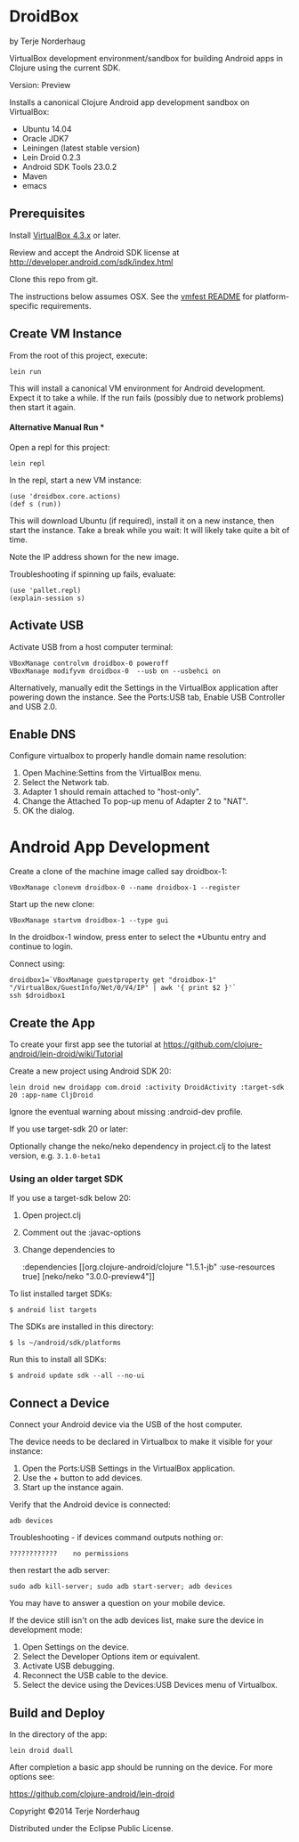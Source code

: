 DroidBox
========
by Terje Norderhaug

VirtualBox development environment/sandbox for building Android apps in Clojure using the current SDK.

Version: Preview

Installs a canonical Clojure Android app development sandbox on VirtualBox:

* Ubuntu 14.04
* Oracle JDK7
* Leiningen (latest stable version)
* Lein Droid 0.2.3
* Android SDK Tools 23.0.2
* Maven 
* emacs

## Prerequisites

Install [VirtualBox 4.3.x](https://www.virtualbox.org/wiki/Downloads) or later.

Review and accept the Android SDK license at http://developer.android.com/sdk/index.html

Clone this repo from git.

The instructions below assumes OSX. See the [vmfest README](https://github.com/tbatchelli/vmfest) for platform-specific requirements.

## Create VM Instance

From the root of this project, execute:

    lein run

This will install a canonical VM environment for Android development. Expect it to take a while. 
If the run fails (possibly due to network problems) then start it again.

#### Alternative Manual Run *

Open a repl for this project:

    lein repl

In the repl, start a new VM instance:

    (use 'droidbox.core.actions)
    (def s (run))

This will download Ubuntu (if required), install it on a new instance, then start the instance.
Take a break while you wait: It will likely take quite a bit of time.

Note the IP address shown for the new image.

Troubleshooting if spinning up fails, evaluate:

    (use 'pallet.repl)
    (explain-session s)

## Activate USB

Activate USB from a host computer terminal:

    VBoxManage controlvm droidbox-0 poweroff
    VBoxManage modifyvm droidbox-0  --usb on --usbehci on

Alternatively, manually edit the Settings in the VirtualBox application after powering down the instance. 
See the Ports:USB tab, Enable USB Controller and USB 2.0.

## Enable DNS

Configure virtualbox to properly handle domain name resolution:

1. Open Machine:Settins from the VirtualBox menu.
2. Select the Network tab.
3. Adapter 1 should remain attached to "host-only".
3. Change the Attached To pop-up menu of Adapter 2 to "NAT". 
5. OK the dialog.

# Android App Development

Create a clone of the machine image called say droidbox-1:

    VBoxManage clonevm droidbox-0 --name droidbox-1 --register

Start up the new clone:

    VBoxManage startvm droidbox-1 --type gui

In the droidbox-1 window, press enter to select the *Ubuntu entry and continue to login.

Connect using:

    droidbox1=`VBoxManage guestproperty get "droidbox-1" "/VirtualBox/GuestInfo/Net/0/V4/IP" | awk '{ print $2 }'`
    ssh $droidbox1

##  Create the App

To create your first app see the tutorial at https://github.com/clojure-android/lein-droid/wiki/Tutorial

Create a new project using Android SDK 20:

    lein droid new droidapp com.droid :activity DroidActivity :target-sdk 20 :app-name CljDroid

Ignore the eventual warning about missing :android-dev profile.

If you use target-sdk 20 or later:

Optionally change the neko/neko dependency in project.clj to the latest version, e.g. ``3.1.0-beta1``

### Using an older target SDK

If you use a target-sdk below 20:

1. Open project.clj
2. Comment out the :javac-options
3. Change dependencies to

 
    :dependencies [[org.clojure-android/clojure "1.5.1-jb" :use-resources true]
                   [neko/neko "3.0.0-preview4"]]
                   
To list installed target SDKs:

    $ android list targets

The SDKs are installed in this directory:

    $ ls ~/android/sdk/platforms

Run this to install all SDKs:

    $ android update sdk --all --no-ui

## Connect a Device

Connect your Android device via the USB of the host computer.

The device needs to be declared in Virtualbox to make it visible for your instance:

1. Open the Ports:USB Settings in the VirtualBox application. 
2. Use the + button to add devices.
3. Start up the instance again.

Verify that the Android device is connected:

    adb devices

Troubleshooting - if devices command outputs nothing or:

    ????????????	no permissions

then restart the adb server:

    sudo adb kill-server; sudo adb start-server; adb devices

You may have to answer a question on your mobile device.

If the device still isn't on the adb devices list, make sure the device in development mode:

1. Open Settings on the device.
2. Select the Developer Options item or equivalent.
3. Activate USB debugging.
4. Reconnect the USB cable to the device.
5. Select the device using the Devices:USB Devices menu of Virtualbox.

## Build and Deploy

In the directory of the app:

    lein droid doall

After completion a basic app should be running on the device. For more options see:

https://github.com/clojure-android/lein-droid


Copyright ©2014 Terje Norderhaug

Distributed under the Eclipse Public License.
